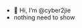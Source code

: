 - 👋 Hi, I’m @cyber2jie
- nothing need to show
<!---
cyber2jie/cyber2jie is a ✨ special ✨ repository because its `README.md` (this file) appears on your GitHub profile.
You can click the Preview link to take a look at your changes.
--->
